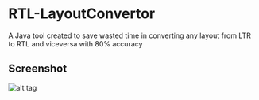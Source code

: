 # RTL-LayoutConvertor
A Java tool created to save wasted time in converting any layout from LTR to RTL and viceversa with 80% accuracy 

## Screenshot

![alt tag](https://github.com/abdallaadelessa/RTL-LayoutConvertor/blob/master/screenshots/screenshot1.png)
